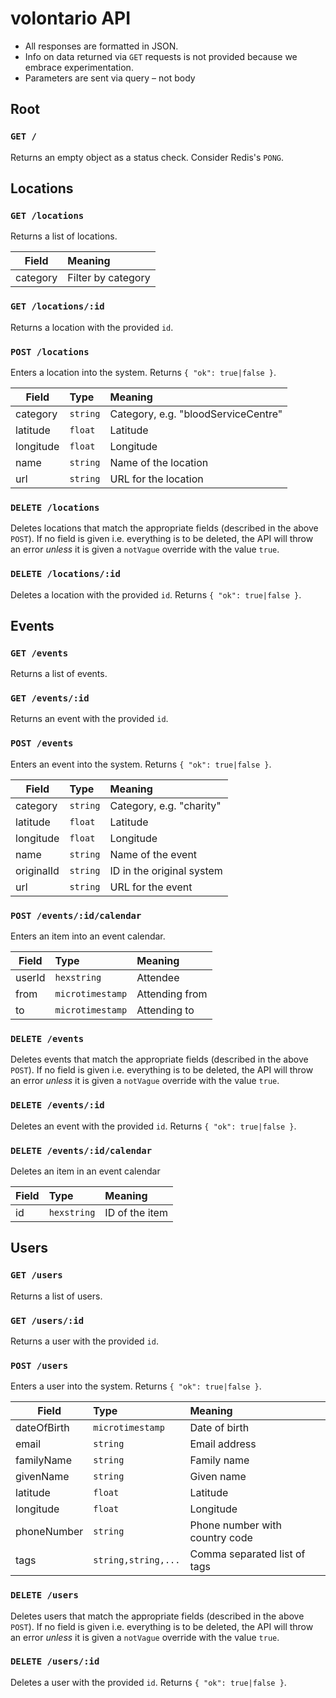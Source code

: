 volontario API
==============
* All responses are formatted in JSON.
* Info on data returned via `GET` requests is not provided because we embrace experimentation.
* Parameters are sent via query – not body

Root
----

### `GET /`
Returns an empty object as a status check. Consider Redis's `PONG`.

Locations
---------

### `GET /locations`
Returns a list of locations.

| Field | Meaning |
|-------|:--------|
| category | Filter by category |

### `GET /locations/:id`
Returns a location with the provided `id`.

### `POST /locations`
Enters a location into the system. Returns `{ "ok": true|false }`.

| Field | Type | Meaning |
|-------|:---- |:--------|
| category | `string` | Category, e.g. "bloodServiceCentre" |
| latitude | `float` | Latitude |
| longitude | `float` | Longitude |
| name | `string` | Name of the location |
| url | `string` | URL for the location |

### `DELETE /locations`
Deletes locations that match the appropriate fields (described in the above `POST`). If no field is given i.e. everything is to be deleted, the API will throw an error *unless* it is given a `notVague` override with the value `true`.

### `DELETE /locations/:id`
Deletes a location with the provided `id`. Returns `{ "ok": true|false }`.

Events
------

### `GET /events`
Returns a list of events.

### `GET /events/:id`
Returns an event with the provided `id`.

### `POST /events`
Enters an event into the system. Returns `{ "ok": true|false }`.

| Field | Type | Meaning |
|-------|:---- |:--------|
| category | `string` | Category, e.g. "charity" |
| latitude | `float` | Latitude |
| longitude | `float` | Longitude |
| name | `string` | Name of the event |
| originalId | `string` | ID in the original system |
| url | `string` | URL for the event |

### `POST /events/:id/calendar`
Enters an item into an event calendar.

| Field | Type | Meaning |
|-------|:---- |:--------|
| userId | `hexstring` | Attendee |
| from | `microtimestamp` | Attending from |
| to | `microtimestamp` | Attending to |

### `DELETE /events`
Deletes events that match the appropriate fields (described in the above `POST`). If no field is given i.e. everything is to be deleted, the API will throw an error *unless* it is given a `notVague` override with the value `true`.

### `DELETE /events/:id`
Deletes an event with the provided `id`. Returns `{ "ok": true|false }`.

### `DELETE /events/:id/calendar`
Deletes an item in an event calendar

| Field | Type | Meaning |
|-------|:---- |:--------|
| id | `hexstring` | ID of the item |

Users
-----

### `GET /users`
Returns a list of users.

### `GET /users/:id`
Returns a user with the provided `id`.

### `POST /users`
Enters a user into the system. Returns `{ "ok": true|false }`.

| Field | Type | Meaning |
|-------|:---- |:--------|
| dateOfBirth | `microtimestamp` | Date of birth
| email | `string` | Email address
| familyName | `string` | Family name |
| givenName | `string` | Given name |
| latitude | `float` | Latitude |
| longitude | `float` | Longitude |
| phoneNumber | `string` | Phone number with country code |
| tags | `string,string,...` | Comma separated list of tags |

### `DELETE /users`
Deletes users that match the appropriate fields (described in the above `POST`). If no field is given i.e. everything is to be deleted, the API will throw an error *unless* it is given a `notVague` override with the value `true`.

### `DELETE /users/:id`
Deletes a user with the provided `id`. Returns `{ "ok": true|false }`.

